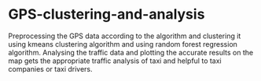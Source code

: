 # GPS-clustering-and-analysis
Preprocessing the GPS data according to the algorithm and clustering it using kmeans clustering algorithm and using random forest regression algorithm. Analysing the traffic data and plotting the accurate results on the map gets the appropriate traffic analysis of taxi and helpful to taxi companies or taxi drivers.
